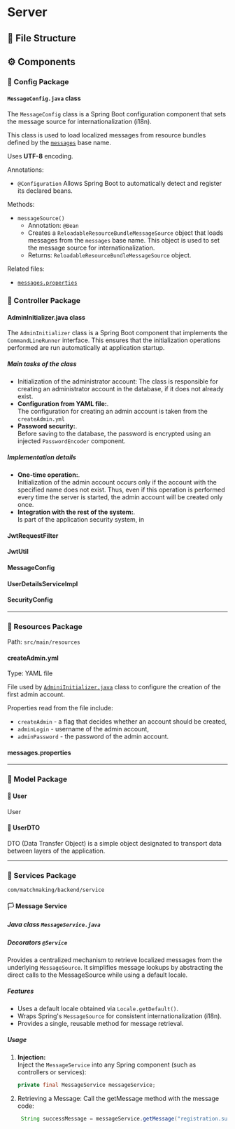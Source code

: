 # Server

## 📁 File Structure



## ⚙️ Components

### 📁 Config Package

#### `MessageConfig.java` class

The `MessageConfig` class is a Spring Boot configuration component that sets the message source for internationalization (i18n). 

This class is used to load localized messages from resource bundles defined by the [`messages`](#messagesproperties) base name.

Uses **UTF-8** encoding.

Annotations: 
- `@Configuration`
    Allows Spring Boot to automatically detect and register its declared beans.

Methods:
- `messageSource()`
  - Annotation:  `@Bean`
  - Creates a `ReloadableResourceBundleMessageSource` object that loads messages from the `messages` base name. This object is used to set the message source for internationalization.
  - Returns: `ReloadableResourceBundleMessageSource` object.

Related files: 
- [`messages.properties`](#messagesproperties)

### 📁 Controller Package

#### AdminInitializer.java class

The `AdminInitializer` class is a Spring Boot component that implements the `CommandLineRunner` interface. This ensures that the initialization operations performed are run automatically at application startup.

##### Main tasks of the class

- Initialization of the administrator account: 
  The class is responsible for creating an administrator account in the database, if it does not already exist.
- **Configuration from YAML file:**.  
  The configuration for creating an admin account is taken from the `createAdmin.yml`
- **Password security:**.  
  Before saving to the database, the password is encrypted using an injected `PasswordEncoder` component.

##### Implementation details
- **One-time operation:**.  
  Initialization of the admin account occurs only if the account with the specified name does not exist. Thus, even if this operation is performed every time the server is started, the admin account will be created only once.
- **Integration with the rest of the system:**.  
  Is part of the application security system, in

#### JwtRequestFilter

#### JwtUtil

#### MessageConfig

#### UserDetailsServiceImpl

#### SecurityConfig

--------------------------------------

### 📁 Resources Package

Path: `src/main/resources`

#### createAdmin.yml

Type: YAML file

File used by [`AdminiInitializer.java`](#admininitializerjava-class) class to configure the creation of the first admin account.

Properties read from the file include:
- `createAdmin` - a flag that decides whether an account should be created,
- `adminLogin` - username of the admin account,
- `adminPassword` - the password of the admin account.

#### messages.properties

--------------------------------------

### 📁 Model Package

#### 👤 User
User

#### 🤵 UserDTO
DTO (Data Transfer Object) is a simple object designated to transport data between layers of the application.

--------------------------------------

### 📁 Services Package
`com/matchmaking/backend/service`

#### 🏳️ Message Service
##### Java class `MessageService.java`
##### Decorators `@Service`

Provides a centralized mechanism to retrieve localized messages from the underlying `MessageSource`. It simplifies message lookups by abstracting the direct calls to the MessageSource while using a default locale.

##### Features

- Uses a default locale obtained via `Locale.getDefault()`.
- Wraps Spring's `MessageSource` for consistent internationalization (i18n).
- Provides a single, reusable method for message retrieval.

##### Usage

1. **Injection:**  
   Inject the `MessageService` into any Spring component (such as controllers or services):

   ```java
   private final MessageService messageService;
   ```

2. Retrieving a Message:
   Call the getMessage method with the message code:

   ```java
    String successMessage = messageService.getMessage("registration.success");
   ```